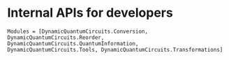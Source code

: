 # Internal APIs for developers

```@autodocs
Modules = [DynamicQuantumCircuits.Conversion, DynamicQuantumCircuits.Reorder, DynamicQuantumCircuits.QuantumInformation, DynamicQuantumCircuits.Tools, DynamicQuantumCircuits.Transformations]
```

```
